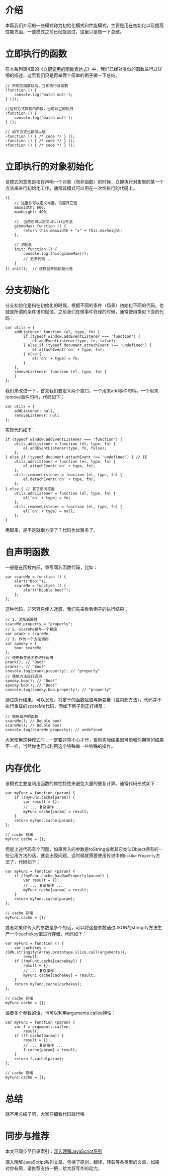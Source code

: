

# 介绍

本篇我们介绍的一些模式称为初始化模式和性能模式，主要是用在初始化以及提高性能方面，一些模式之前已经提到过，这里只是做一下总结。

# 立即执行的函数

在本系列第4篇的《[立即调用的函数表达式](http://www.cnblogs.com/TomXu/archive/2011/12/31/2289423.html)》中，我们已经对类似的函数进行过详细的描述，这里我们只是再举两个简单的例子做一下总结。

    
    
    // 声明完函数以后，立即执行该函数
    (function () {
        console.log('watch out!');
    } ());
    
    //这种方式声明的函数，也可以立即执行
    !function () {
        console.log('watch out!');
    } ();
    
    // 如下方式也都可以哦
    ~function () { /* code */ } ();
    -function () { /* code */ } ();
    +function () { /* code */ } ();

# 立即执行的对象初始化

该模式的意思是指在声明一个对象（而非函数）的时候，立即执行对象里的某一个方法来进行初始化工作，通常该模式可以用在一次性执行的代码上。

    
    
    ({
        // 这里你可以定义常量，设置其它值
        maxwidth: 600,
        maxheight: 400,
    
        //  当然也可以定义utility方法
        gimmeMax: function () {
            return this.maxwidth + "x" + this.maxheight;
        },
    
        // 初始化
        init: function () {
            console.log(this.gimmeMax());
            // 更多代码...
        }
    }).init();  // 这样就开始初始化咯

# 分支初始化

分支初始化是指在初始化的时候，根据不同的条件（场景）初始化不同的代码，也就是所谓的条件语句赋值。之前我们在做事件处理的时候，通常使用类似下面的代码：

    
    
    var utils = {
        addListener: function (el, type, fn) {
            if (typeof window.addEventListener === 'function') {
                el.addEventListener(type, fn, false);
            } else if (typeof document.attachEvent !== 'undefined') {
                el.attachEvent('on' + type, fn);
            } else {
                el['on' + type] = fn;
            }
        },
        removeListener: function (el, type, fn) {
        }
    };

我们来改进一下，首先我们要定义两个接口，一个用来add事件句柄，一个用来remove事件句柄，代码如下：

    
    
    var utils = {
        addListener: null,
        removeListener: null
    };

实现代码如下：

    
    
    if (typeof window.addEventListener === 'function') {
        utils.addListener = function (el, type, fn) {
            el.addEventListener(type, fn, false);
        };
    } else if (typeof document.attachEvent !== 'undefined') { // IE
        utils.addListener = function (el, type, fn) {
            el.attachEvent('on' + type, fn);
        };
        utils.removeListener = function (el, type, fn) {
            el.detachEvent('on' + type, fn);
        };
    } else { // 其它旧浏览器
        utils.addListener = function (el, type, fn) {
            el['on' + type] = fn;
        };
        utils.removeListener = function (el, type, fn) {
            el['on' + type] = null;
        };
    }

用起来，是不是就很方便了？代码也优雅多了。

# 自声明函数

一般是在函数内部，重写同名函数代码，比如：

    
    
    var scareMe = function () {
        alert("Boo!");
        scareMe = function () {
            alert("Double boo!");
        };
    };

这种代码，非常容易使人迷惑，我们先来看看例子的执行结果：

    
    
    // 1. 添加新属性
    scareMe.property = "properly";
    // 2. scareMe赋与一个新值
    var prank = scareMe;
    // 3. 作为一个方法调用
    var spooky = {
        boo: scareMe
    };
    // 使用新变量名称进行调用
    prank(); // "Boo!"
    prank(); // "Boo!"
    console.log(prank.property); // "properly"
    // 使用方法进行调用
    spooky.boo(); // "Boo!"
    spooky.boo(); // "Boo!"
    console.log(spooky.boo.property); // "properly"

通过执行结果，可以发现，将定于的函数赋值与新变量（或内部方法），代码并不执行重载的scareMe代码，而如下例子则正好相反：

    
    
    // 使用自声明函数
    scareMe(); // Double boo!
    scareMe(); // Double boo!
    console.log(scareMe.property); // undefined

大家使用这种模式时，一定要非常小心才行，否则实际结果很可能和你期望的结果不一样，当然你也可以利用这个特殊做一些特殊的操作。

# 内存优化

该模式主要是利用函数的属性特性来避免大量的重复计算。通常代码形式如下：

    
    
    var myFunc = function (param) {
        if (!myFunc.cache[param]) {
            var result = {};
            // ... 复杂操作 ...
            myFunc.cache[param] = result;
        }
        return myFunc.cache[param];
    };
    
    // cache 存储
    myFunc.cache = {};

但是上述代码有个问题，如果传入的参数是toString或者其它类似Object拥有的一些公用方法的话，就会出现问题，这时候就需要使用传说中的`hasOwnProperty`方法了，代码如下：

    
    
    var myFunc = function (param) {
        if (!myFunc.cache.hasOwnProperty(param)) {
            var result = {};
            // ... 复杂操作 ...
            myFunc.cache[param] = result;
        }
        return myFunc.cache[param];
    };
    
    // cache 存储
    myFunc.cache = {};

或者如果你传入的参数是多个的话，可以将这些参数通过JSON的stringify方法生产一个cachekey值进行存储，代码如下：

    
    
    var myFunc = function () {
        var cachekey = JSON.stringify(Array.prototype.slice.call(arguments)),
            result;
        if (!myFunc.cache[cachekey]) {
            result = {};
            // ... 复杂操作 ...
            myFunc.cache[cachekey] = result;
        }
        return myFunc.cache[cachekey];
    };
    
    // cache 存储
    myFunc.cache = {};

或者多个参数的话，也可以利用arguments.callee特性：

    
    
    var myFunc = function (param) {
        var f = arguments.callee,
            result;
        if (!f.cache[param]) {
            result = {};
            // ... 复杂操作 ...
            f.cache[param] = result;
        }
        return f.cache[param];
    };
    
    // cache 存储
    myFunc.cache = {};

# 总结

就不用总结了吧，大家仔细看代码就行咯

# 同步与推荐

本文已同步至目录索引：[深入理解JavaScript系列](http://www.cnblogs.com/TomXu/archive/2011/12/15/2288411.html)

深入理解JavaScript系列文章，包括了原创，翻译，转载等各类型的文章，如果对你有用，请推荐支持一把，给大叔写作的动力。

